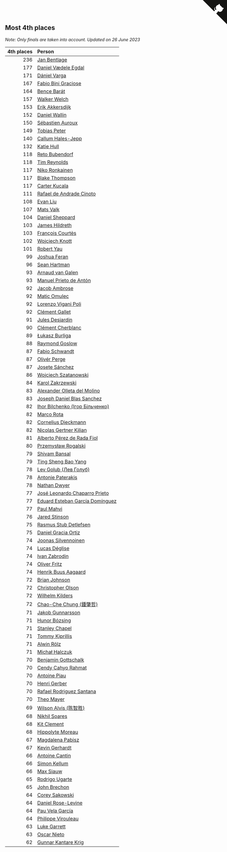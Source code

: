 ## Most 4th places

*Note: Only finals are taken into account.*
*Updated on 26 June 2023*

| 4th places | Person |
| ---: | :--- |
| 236 | [Jan Bentlage](https://www.worldcubeassociation.org/persons/2010BENT01) |
| 177 | [Daniel Vædele Egdal](https://www.worldcubeassociation.org/persons/2013EGDA01) |
| 171 | [Dániel Varga](https://www.worldcubeassociation.org/persons/2008VARG01) |
| 167 | [Fabio Bini Graciose](https://www.worldcubeassociation.org/persons/2010GRAC02) |
| 164 | [Bence Barát](https://www.worldcubeassociation.org/persons/2008BARA01) |
| 157 | [Walker Welch](https://www.worldcubeassociation.org/persons/2011WELC01) |
| 153 | [Erik Akkersdijk](https://www.worldcubeassociation.org/persons/2005AKKE01) |
| 152 | [Daniel Wallin](https://www.worldcubeassociation.org/persons/2013WALL03) |
| 150 | [Sébastien Auroux](https://www.worldcubeassociation.org/persons/2008AURO01) |
| 149 | [Tobias Peter](https://www.worldcubeassociation.org/persons/2014PETE03) |
| 140 | [Callum Hales-Jepp](https://www.worldcubeassociation.org/persons/2012HALE01) |
| 132 | [Katie Hull](https://www.worldcubeassociation.org/persons/2010HULL01) |
| 118 | [Reto Bubendorf](https://www.worldcubeassociation.org/persons/2012BUBE01) |
| 118 | [Tim Reynolds](https://www.worldcubeassociation.org/persons/2005REYN01) |
| 117 | [Niko Ronkainen](https://www.worldcubeassociation.org/persons/2010RONK01) |
| 117 | [Blake Thompson](https://www.worldcubeassociation.org/persons/2010THOM03) |
| 117 | [Carter Kucala](https://www.worldcubeassociation.org/persons/2015KUCA01) |
| 111 | [Rafael de Andrade Cinoto](https://www.worldcubeassociation.org/persons/2007CINO01) |
| 108 | [Evan Liu](https://www.worldcubeassociation.org/persons/2009LIUE01) |
| 107 | [Mats Valk](https://www.worldcubeassociation.org/persons/2007VALK01) |
| 104 | [Daniel Sheppard](https://www.worldcubeassociation.org/persons/2009SHEP01) |
| 103 | [James Hildreth](https://www.worldcubeassociation.org/persons/2009HILD01) |
| 103 | [François Courtès](https://www.worldcubeassociation.org/persons/2008COUR01) |
| 102 | [Wojciech Knott](https://www.worldcubeassociation.org/persons/2011KNOT01) |
| 101 | [Robert Yau](https://www.worldcubeassociation.org/persons/2009YAUR01) |
| 99 | [Joshua Feran](https://www.worldcubeassociation.org/persons/2011FERA01) |
| 96 | [Sean Hartman](https://www.worldcubeassociation.org/persons/2016HART02) |
| 93 | [Arnaud van Galen](https://www.worldcubeassociation.org/persons/2006GALE01) |
| 93 | [Manuel Prieto de Antón](https://www.worldcubeassociation.org/persons/2015ANTO04) |
| 92 | [Jacob Ambrose](https://www.worldcubeassociation.org/persons/2010AMBR01) |
| 92 | [Matic Omulec](https://www.worldcubeassociation.org/persons/2010OMUL02) |
| 92 | [Lorenzo Vigani Poli](https://www.worldcubeassociation.org/persons/2007POLI01) |
| 92 | [Clément Gallet](https://www.worldcubeassociation.org/persons/2004GALL02) |
| 91 | [Jules Desjardin](https://www.worldcubeassociation.org/persons/2010DESJ01) |
| 90 | [Clément Cherblanc](https://www.worldcubeassociation.org/persons/2014CHER05) |
| 89 | [Łukasz Burliga](https://www.worldcubeassociation.org/persons/2013BURL01) |
| 88 | [Raymond Goslow](https://www.worldcubeassociation.org/persons/2014GOSL01) |
| 87 | [Fabio Schwandt](https://www.worldcubeassociation.org/persons/2014SCHW02) |
| 87 | [Olivér Perge](https://www.worldcubeassociation.org/persons/2007PERG01) |
| 87 | [Josete Sánchez](https://www.worldcubeassociation.org/persons/2015SANC18) |
| 86 | [Wojciech Szatanowski](https://www.worldcubeassociation.org/persons/2011SZAT01) |
| 84 | [Karol Zakrzewski](https://www.worldcubeassociation.org/persons/2014ZAKR01) |
| 83 | [Alexander Olleta del Molino](https://www.worldcubeassociation.org/persons/2008OLLE01) |
| 83 | [Joseph Daniel Blas Sanchez](https://www.worldcubeassociation.org/persons/2016SANC08) |
| 82 | [Ihor Bilchenko (Ігор Більченко)](https://www.worldcubeassociation.org/persons/2011BILC01) |
| 82 | [Marco Rota](https://www.worldcubeassociation.org/persons/2009ROTA01) |
| 82 | [Cornelius Dieckmann](https://www.worldcubeassociation.org/persons/2009DIEC01) |
| 82 | [Nicolas Gertner Kilian](https://www.worldcubeassociation.org/persons/2013GERT01) |
| 81 | [Alberto Pérez de Rada Fiol](https://www.worldcubeassociation.org/persons/2011FIOL01) |
| 80 | [Przemysław Rogalski](https://www.worldcubeassociation.org/persons/2013ROGA02) |
| 79 | [Shivam Bansal](https://www.worldcubeassociation.org/persons/2011BANS02) |
| 79 | [Ting Sheng Bao Yang](https://www.worldcubeassociation.org/persons/2008BAOY01) |
| 78 | [Lev Golub (Лев Голуб)](https://www.worldcubeassociation.org/persons/2014HOLU01) |
| 78 | [Antonie Paterakis](https://www.worldcubeassociation.org/persons/2012PATE01) |
| 78 | [Nathan Dwyer](https://www.worldcubeassociation.org/persons/2011DWYE02) |
| 77 | [José Leonardo Chaparro Prieto](https://www.worldcubeassociation.org/persons/2011CHAP01) |
| 77 | [Eduard Esteban García Domínguez](https://www.worldcubeassociation.org/persons/2011EDUA01) |
| 77 | [Paul Mahvi](https://www.worldcubeassociation.org/persons/2012MAHV01) |
| 76 | [Jared Stinson](https://www.worldcubeassociation.org/persons/2014STIN01) |
| 75 | [Rasmus Stub Detlefsen](https://www.worldcubeassociation.org/persons/2014DETL01) |
| 75 | [Daniel Gracia Ortiz](https://www.worldcubeassociation.org/persons/2009ORTI01) |
| 74 | [Joonas Silvennoinen](https://www.worldcubeassociation.org/persons/2016SILV07) |
| 74 | [Lucas Déglise](https://www.worldcubeassociation.org/persons/2015DEGL01) |
| 74 | [Ivan Zabrodin](https://www.worldcubeassociation.org/persons/2012ZABR01) |
| 74 | [Oliver Fritz](https://www.worldcubeassociation.org/persons/2014FRIT02) |
| 74 | [Henrik Buus Aagaard](https://www.worldcubeassociation.org/persons/2006BUUS01) |
| 72 | [Brian Johnson](https://www.worldcubeassociation.org/persons/2013JOHN10) |
| 72 | [Christopher Olson](https://www.worldcubeassociation.org/persons/2009OLSO01) |
| 72 | [Wilhelm Kilders](https://www.worldcubeassociation.org/persons/2010KILD02) |
| 72 | [Chao-Che Chung (鍾肇哲)](https://www.worldcubeassociation.org/persons/2012CHON03) |
| 71 | [Jakob Gunnarsson](https://www.worldcubeassociation.org/persons/2015GUNN01) |
| 71 | [Hunor Bózsing](https://www.worldcubeassociation.org/persons/2009BOZS01) |
| 71 | [Stanley Chapel](https://www.worldcubeassociation.org/persons/2016CHAP04) |
| 71 | [Tommy Kiprillis](https://www.worldcubeassociation.org/persons/2014KIPR01) |
| 71 | [Alwin Rölz](https://www.worldcubeassociation.org/persons/2016ROLZ01) |
| 71 | [Michał Halczuk](https://www.worldcubeassociation.org/persons/2006HALC01) |
| 70 | [Benjamin Gottschalk](https://www.worldcubeassociation.org/persons/2016GOTT01) |
| 70 | [Cendy Cahyo Rahmat](https://www.worldcubeassociation.org/persons/2010RAHM02) |
| 70 | [Antoine Piau](https://www.worldcubeassociation.org/persons/2008PIAU01) |
| 70 | [Henri Gerber](https://www.worldcubeassociation.org/persons/2014GERB01) |
| 70 | [Rafael Rodriguez Santana](https://www.worldcubeassociation.org/persons/2012SANT12) |
| 70 | [Theo Mayer](https://www.worldcubeassociation.org/persons/2012MAYE01) |
| 69 | [Wilson Alvis (陈智胜)](https://www.worldcubeassociation.org/persons/2011ALVI01) |
| 68 | [Nikhil Soares](https://www.worldcubeassociation.org/persons/2015SOAR01) |
| 68 | [Kit Clement](https://www.worldcubeassociation.org/persons/2008CLEM01) |
| 68 | [Hippolyte Moreau](https://www.worldcubeassociation.org/persons/2008MORE02) |
| 67 | [Magdalena Pabisz](https://www.worldcubeassociation.org/persons/2017PABI01) |
| 67 | [Kevin Gerhardt](https://www.worldcubeassociation.org/persons/2013GERH01) |
| 66 | [Antoine Cantin](https://www.worldcubeassociation.org/persons/2010CANT02) |
| 66 | [Simon Kellum](https://www.worldcubeassociation.org/persons/2016KELL12) |
| 66 | [Max Siauw](https://www.worldcubeassociation.org/persons/2017SIAU02) |
| 65 | [Rodrigo Ugarte](https://www.worldcubeassociation.org/persons/2015UGAR01) |
| 65 | [John Brechon](https://www.worldcubeassociation.org/persons/2010BREC01) |
| 64 | [Corey Sakowski](https://www.worldcubeassociation.org/persons/2011SAKO01) |
| 64 | [Daniel Rose-Levine](https://www.worldcubeassociation.org/persons/2015ROSE01) |
| 64 | [Pau Vela García](https://www.worldcubeassociation.org/persons/2009GARC04) |
| 64 | [Philippe Virouleau](https://www.worldcubeassociation.org/persons/2008VIRO01) |
| 63 | [Luke Garrett](https://www.worldcubeassociation.org/persons/2017GARR05) |
| 63 | [Oscar Nieto](https://www.worldcubeassociation.org/persons/2014NIET03) |
| 62 | [Gunnar Kantare Krig](https://www.worldcubeassociation.org/persons/2004KRIG01) |


<a href="https://github.com/jonatanklosko/wca_statistics" class="github-corner" aria-label="View source on Github"><svg width="80" height="80" viewBox="0 0 250 250" style="fill:#151513; color:#fff; position: absolute; top: 0; border: 0; right: 0;" aria-hidden="true"><path d="M0,0 L115,115 L130,115 L142,142 L250,250 L250,0 Z"></path><path d="M128.3,109.0 C113.8,99.7 119.0,89.6 119.0,89.6 C122.0,82.7 120.5,78.6 120.5,78.6 C119.2,72.0 123.4,76.3 123.4,76.3 C127.3,80.9 125.5,87.3 125.5,87.3 C122.9,97.6 130.6,101.9 134.4,103.2" fill="currentColor" style="transform-origin: 130px 106px;" class="octo-arm"></path><path d="M115.0,115.0 C114.9,115.1 118.7,116.5 119.8,115.4 L133.7,101.6 C136.9,99.2 139.9,98.4 142.2,98.6 C133.8,88.0 127.5,74.4 143.8,58.0 C148.5,53.4 154.0,51.2 159.7,51.0 C160.3,49.4 163.2,43.6 171.4,40.1 C171.4,40.1 176.1,42.5 178.8,56.2 C183.1,58.6 187.2,61.8 190.9,65.4 C194.5,69.0 197.7,73.2 200.1,77.6 C213.8,80.2 216.3,84.9 216.3,84.9 C212.7,93.1 206.9,96.0 205.4,96.6 C205.1,102.4 203.0,107.8 198.3,112.5 C181.9,128.9 168.3,122.5 157.7,114.1 C157.9,116.9 156.7,120.9 152.7,124.9 L141.0,136.5 C139.8,137.7 141.6,141.9 141.8,141.8 Z" fill="currentColor" class="octo-body"></path></svg></a><style>.github-corner:hover .octo-arm{animation:octocat-wave 560ms ease-in-out}@keyframes octocat-wave{0%,100%{transform:rotate(0)}20%,60%{transform:rotate(-25deg)}40%,80%{transform:rotate(10deg)}}@media (max-width:500px){.github-corner:hover .octo-arm{animation:none}.github-corner .octo-arm{animation:octocat-wave 560ms ease-in-out}}</style>
